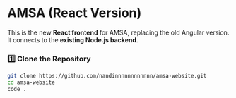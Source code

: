 # AMSA (React Version)

This is the new **React frontend** for AMSA, replacing the old Angular version. It connects to the **existing Node.js backend**.

### 1️⃣ Clone the Repository
```bash
git clone https://github.com/nandinnnnnnnnnnnn/amsa-website.git
cd amsa-website
code .


